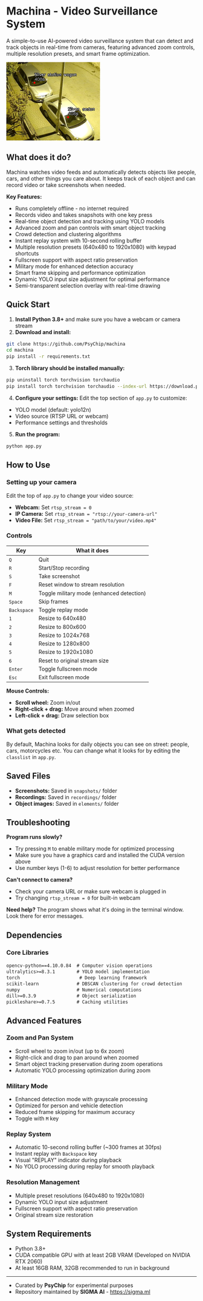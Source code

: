 # Machina - Video Surveillance System

A simple-to-use AI-powered video surveillance system that can detect and track objects in real-time from cameras, featuring advanced zoom controls, multiple resolution presets, and smart frame optimization.

![Demo Screenshot](demo.png)

## What does it do?

Machina watches video feeds and automatically detects objects like people, cars, and other things you care about. It keeps track of each object and can record video or take screenshots when needed.

**Key Features:**
- Runs completely offline - no internet required
- Records video and takes snapshots with one key press
- Real-time object detection and tracking using YOLO models
- Advanced zoom and pan controls with smart object tracking
- Crowd detection and clustering algorithms
- Instant replay system with 10-second rolling buffer
- Multiple resolution presets (640x480 to 1920x1080) with keypad shortcuts
- Fullscreen support with aspect ratio preservation
- Military mode for enhanced detection accuracy
- Smart frame skipping and performance optimization
- Dynamic YOLO input size adjustment for optimal performance
- Semi-transparent selection overlay with real-time drawing

## Quick Start

1. **Install Python 3.8+** and make sure you have a webcam or camera stream
2. **Download and install:**
```bash
git clone https://github.com/PsyChip/machina
cd machina
pip install -r requirements.txt
```

3. **Torch library should be installed manually:**
```bash
pip uninstall torch torchvision torchaudio
pip install torch torchvision torchaudio --index-url https://download.pytorch.org/whl/cu118
```

4. **Configure your settings:**
Edit the top section of `app.py` to customize:
- YOLO model (default: yolo12n)
- Video source (RTSP URL or webcam)
- Performance settings and thresholds

5. **Run the program:**
```bash
python app.py
```

## How to Use

### Setting up your camera
Edit the top of `app.py` to change your video source:
- **Webcam:** Set `rtsp_stream = 0`
- **IP Camera:** Set `rtsp_stream = "rtsp://your-camera-url"`
- **Video File:** Set `rtsp_stream = "path/to/your/video.mp4"`

### Controls

| Key | What it does |
|-----|--------------|
| `Q` | Quit |
| `R` | Start/Stop recording |
| `S` | Take screenshot |
| `F` | Reset window to stream resolution |
| `M` | Toggle military mode (enhanced detection) |
| `Space` | Skip frames |
| `Backspace` | Toggle replay mode |
| `1` | Resize to 640x480 |
| `2` | Resize to 800x600 |
| `3` | Resize to 1024x768 |
| `4` | Resize to 1280x800 |
| `5` | Resize to 1920x1080 |
| `6` | Reset to original stream size |
| `Enter` | Toggle fullscreen mode |
| `Esc` | Exit fullscreen mode |

**Mouse Controls:**
- **Scroll wheel:** Zoom in/out
- **Right-click + drag:** Move around when zoomed
- **Left-click + drag:** Draw selection box

### What gets detected
By default, Machina looks for daily objects you can see on street: people, cars, motorcycles etc.
You can change what it looks for by editing the `classlist` in `app.py`.

## Saved Files

- **Screenshots:** Saved in `snapshots/` folder
- **Recordings:** Saved in `recordings/` folder
- **Object images:** Saved in `elements/` folder

## Troubleshooting

**Program runs slowly?**
- Try pressing `M` to enable military mode for optimized processing
- Make sure you have a graphics card and installed the CUDA version above
- Use number keys (1-6) to adjust resolution for better performance

**Can't connect to camera?**
- Check your camera URL or make sure webcam is plugged in
- Try changing `rtsp_stream = 0` for built-in webcam

**Need help?**
The program shows what it's doing in the terminal window. Look there for error messages.

## Dependencies

### Core Libraries
```
opencv-python==4.10.0.84  # Computer vision operations
ultralytics>=8.3.1        # YOLO model implementation
torch                      # Deep learning framework
scikit-learn              # DBSCAN clustering for crowd detection
numpy                     # Numerical computations
dill>=0.3.9               # Object serialization
pickleshare>=0.7.5        # Caching utilities
```

## Advanced Features

### Zoom and Pan System
- Scroll wheel to zoom in/out (up to 6x zoom)
- Right-click and drag to pan around when zoomed
- Smart object tracking preservation during zoom operations
- Automatic YOLO processing optimization during zoom

### Military Mode
- Enhanced detection mode with grayscale processing
- Optimized for person and vehicle detection
- Reduced frame skipping for maximum accuracy
- Toggle with `M` key

### Replay System
- Automatic 10-second rolling buffer (~300 frames at 30fps)
- Instant replay with `Backspace` key
- Visual "REPLAY" indicator during playback
- No YOLO processing during replay for smooth playback

### Resolution Management
- Multiple preset resolutions (640x480 to 1920x1080)
- Dynamic YOLO input size adjustment
- Fullscreen support with aspect ratio preservation
- Original stream size restoration

## System Requirements

- Python 3.8+
- CUDA compatible GPU with at least 2GB VRAM (Developed on NVIDIA RTX 2060)
- At least 16GB RAM, 32GB recommended to run in background

---
- Curated by **PsyChip** for experimental purposes
- Repository maintained by **SIGMA AI** - https://sigma.ml